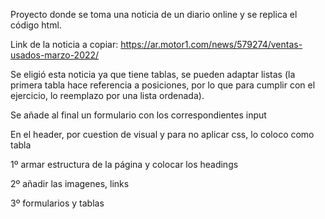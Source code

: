 Proyecto donde se toma una noticia de un diario online y se replica el código html.

Link de la noticia a copiar: https://ar.motor1.com/news/579274/ventas-usados-marzo-2022/


Se eligió esta noticia ya que tiene tablas, se pueden adaptar listas (la primera tabla hace referencia a posiciones, por lo que para cumplir con el ejercicio, lo reemplazo por una lista ordenada).

Se añade al final un formulario con los correspondientes input


En el header, por cuestion de visual y para no aplicar css, lo coloco como tabla

1º armar estructura de la página y colocar los headings

2º añadir las imagenes, links

3º formularios y tablas